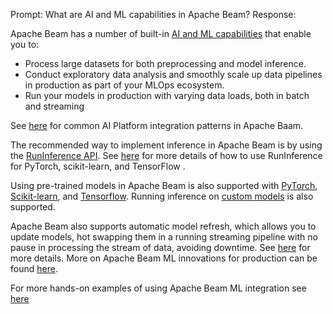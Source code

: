 Prompt:
What are AI and ML capabilities in Apache Beam?
Response:

Apache Beam has a number of built-in [AI and ML capabilities](https://beam.apache.org/documentation/ml/overview/) that enable you to:
- Process large datasets for both preprocessing and model inference.
- Conduct exploratory data analysis and smoothly scale up data pipelines in production as part of your MLOps ecosystem.
- Run your models in production with varying data loads, both in batch and streaming

See [here](https://beam.apache.org/documentation/patterns/ai-platform/) for common AI Platform integration patterns in Apache Baam.

The recommended way to implement inference in Apache Beam is by using the [RunInference API](https://beam.apache.org/documentation/sdks/python-machine-learning/). See [here](https://github.com/apache/beam/blob/master/examples/notebooks/beam-ml/run_inference_pytorch_tensorflow_sklearn.ipynb) for more details of how to use RunInference for PyTorch, scikit-learn, and TensorFlow .

Using pre-trained models in Apache Beam is also supported with [PyTorch](https://github.com/apache/beam/blob/master/examples/notebooks/beam-ml/run_inference_pytorch.ipynb), [Scikit-learn](https://github.com/apache/beam/blob/master/examples/notebooks/beam-ml/run_inference_sklearn.ipynb), and [Tensorflow](https://github.com/apache/beam/blob/master/examples/notebooks/beam-ml/run_inference_tensorflow.ipynb). Running inference on  [custom models](https://beam.apache.org/documentation/ml/about-ml/#use-custom-models) is also supported. 

Apache Beam also supports automatic model refresh, which allows you to update models, hot swapping them in a running streaming pipeline with no pause in processing the stream of data, avoiding downtime. See [here](https://beam.apache.org/documentation/ml/about-ml/#automatic-model-refresh) for more details.
More on Apache Beam ML innovations for production can be found [here](https://cloud.google.com/blog/products/ai-machine-learning/dataflow-ml-innovations-on-apache-beam/).

For more hands-on examples of using Apache Beam ML integration see [here](https://beam.apache.org/documentation/patterns/bqml/)




